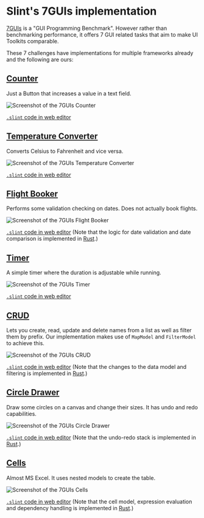 <!-- Copyright © SixtyFPS GmbH <info@slint.dev> ; SPDX-License-Identifier: MIT -->

# Slint's 7GUIs implementation

[7GUIs](https://7guis.github.io/7guis/) is a "GUI Programming Benchmark".
However rather than benchmarking performance, it offers 7 GUI related tasks that aim to make UI Toolkits comparable.

These 7 challenges have implementations for multiple frameworks already and the following are ours:

## [Counter](https://7guis.github.io/7guis/tasks#counter)
Just a Button that increases a value in a text field.

![Screenshot of the 7GUIs Counter](https://user-images.githubusercontent.com/22800467/168557310-60219332-4774-4ebc-8584-7a973c7918c0.png "Counter")

[`.slint` code in web editor](https://slint.dev/editor/?load_url=https://raw.githubusercontent.com/slint-ui/slint/master/examples/7guis/counter.slint)

## [Temperature Converter](https://7guis.github.io/7guis/tasks/#temp)
Converts Celsius to Fahrenheit and vice versa.

![Screenshot of the 7GUIs Temperature Converter](https://user-images.githubusercontent.com/22800467/168557382-d00e22e5-c65b-430a-a6a4-72665445f98d.png "Temperature Converter")

[`.slint` code in web editor](https://slint.dev/editor/?load_url=https://raw.githubusercontent.com/slint-ui/slint/master/examples/7guis/tempconv.slint)

## [Flight Booker](https://7guis.github.io/7guis/tasks/#flight)
Performs some validation checking on dates.
Does not actually book flights.

![Screenshot of the 7GUIs Flight Booker](https://user-images.githubusercontent.com/22800467/168557449-769df1cd-f967-4e14-bc5c-d8eeccc33305.png "Flight Booker")

[`.slint` code in web editor](https://slint.dev/editor/?load_url=https://raw.githubusercontent.com/slint-ui/slint/master/examples/7guis/booker.slint)
(Note that the logic for date validation and date comparison is implemented in [Rust](./booker.rs).)

## [Timer](https://7guis.github.io/7guis/tasks/#timer)
A simple timer where the duration is adjustable while running.

![Screenshot of the 7GUIs Timer](https://user-images.githubusercontent.com/22800467/168557131-68382191-9228-4d58-9683-6648ab5e7efd.png "Timer")

[`.slint` code in web editor](https://slint.dev/editor/?load_url=https://raw.githubusercontent.com/slint-ui/slint/master/examples/7guis/timer.slint)

## [CRUD](https://7guis.github.io/7guis/tasks/#crud)
Lets you create, read, update and delete names from a list as well as filter them by prefix.
Our implementation makes use of `MapModel` and `FilterModel` to achieve this.

![Screenshot of the 7GUIs CRUD](https://user-images.githubusercontent.com/22800467/168557502-93c87141-3eb5-410c-9b83-4b7342727e37.png "CRUD")

[`.slint` code in web editor](https://slint.dev/editor/?load_url=https://raw.githubusercontent.com/slint-ui/slint/master/examples/7guis/crud.slint)
(Note that the changes to the data model and filtering is implemented in [Rust](./crud.rs).)

## [Circle Drawer](https://7guis.github.io/7guis/tasks/#circle)
Draw some circles on a canvas and change their sizes. It has undo and redo capabilities.

![Screenshot of the 7GUIs Circle Drawer](https://user-images.githubusercontent.com/22800467/168557533-7632efba-3b3b-459d-a8c0-6f166fa42e23.png "Circle Drawer")

[`.slint` code in web editor](https://slint.dev/editor/?load_url=https://raw.githubusercontent.com/slint-ui/slint/master/examples/7guis/circledraw.slint)
(Note that the undo-redo stack is implemented in [Rust](./circledraw.rs).)

## [Cells](https://7guis.github.io/7guis/tasks/#cells)
Almost MS Excel. It uses nested models to create the table.

![Screenshot of the 7GUIs Cells](https://user-images.githubusercontent.com/22800467/168557595-95ad3255-006c-416a-bccd-8f5251adebd7.png "Cells")

[`.slint` code in web editor](https://slint.dev/editor/?load_url=https://raw.githubusercontent.com/slint-ui/slint/master/examples/7guis/cells.slint)
(Note that the cell model, expression evaluation and dependency handling is implemented in [Rust](./cells.rs).)
